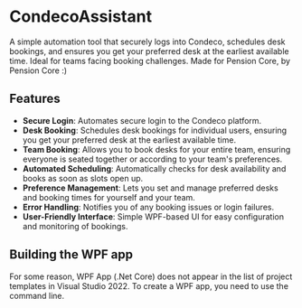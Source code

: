 # CondecoAssistant
A simple automation tool that securely logs into Condeco, schedules desk bookings, and ensures you get your preferred desk at the earliest available time. Ideal for teams facing booking challenges. Made for Pension Core, by Pension Core :)

## Features

- **Secure Login**: Automates secure login to the Condeco platform.
- **Desk Booking**: Schedules desk bookings for individual users, ensuring you get your preferred desk at the earliest available time.
- **Team Booking**: Allows you to book desks for your entire team, ensuring everyone is seated together or according to your team's preferences.
- **Automated Scheduling**: Automatically checks for desk availability and books as soon as slots open up.
- **Preference Management**: Lets you set and manage preferred desks and booking times for yourself and your team.
- **Error Handling**: Notifies you of any booking issues or login failures.
- **User-Friendly Interface**: Simple WPF-based UI for easy configuration and monitoring of bookings.

## Building the WPF app

For some reason, WPF App (.Net Core) does not appear in the list of project templates in Visual Studio 2022. To create a WPF app, you need to use the command line.